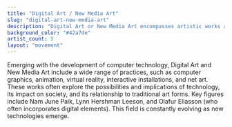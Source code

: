 ```yaml
---
title: "Digital Art / New Media Art"
slug: "digital-art-new-media-art"
description: "Digital Art or New Media Art encompasses artistic works and practices that use digital technology as an essential part of the creative or presentation process."
background_color: "#42a7de"
artist_count: 5
layout: "movement"
---
```


Emerging with the development of computer technology, Digital Art and New Media Art include a wide range of practices, such as computer graphics, animation, virtual reality, interactive installations, and net art. These works often explore the possibilities and implications of technology, its impact on society, and its relationship to traditional art forms. Key figures include Nam June Paik, Lynn Hershman Leeson, and Olafur Eliasson (who often incorporates digital elements). This field is constantly evolving as new technologies emerge.

